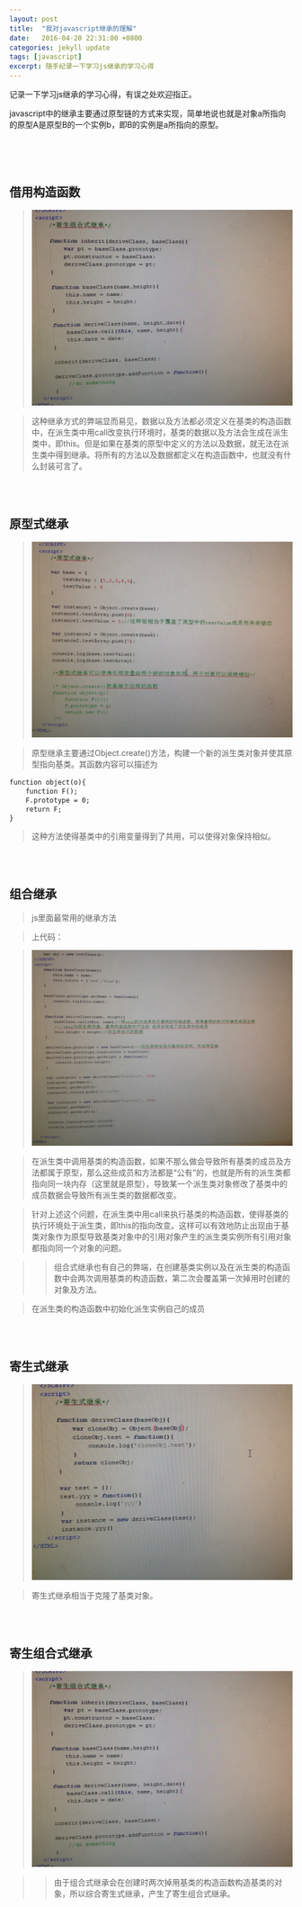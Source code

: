 ```yaml
---
layout: post
title:  "我对javascript继承的理解"
date:   2016-04-20 22:31:00 +0800
categories: jekyll update
tags: [javascript] 
excerpt: 随手纪录一下学习js继承的学习心得
---
```


记录一下学习js继承的学习心得，有误之处欢迎指正。

javascript中的继承主要通过原型链的方式来实现，简单地说也就是对象a所指向的原型A是原型B的一个实例b，即B的实例是a所指向的原型。

<br><br><br>

## 借用构造函数

>![img](/img/jsInherit/parasiticCombination.jpg)

>这种继承方式的弊端显而易见，数据以及方法都必须定义在基类的构造函数中，在派生类中用call改变执行环境时，基类的数据以及方法会生成在派生类中，即this。但是如果在基类的原型中定义的方法以及数据，就无法在派生类中得到继承。将所有的方法以及数据都定义在构造函数中，也就没有什么封装可言了。

<br><br>

## 原型式继承

>![img](/img/jsInherit/prototype.jpg)

>原型继承主要通过Object.create()方法，构建一个新的派生类对象并使其原型指向基类。其函数内容可以描述为

	function object(o){
		function F();
		F.prototype = 0;
		return F;
	}

>这种方法使得基类中的引用变量得到了共用，可以使得对象保持相似。

<br><br>

## 组合继承

>js里面最常用的继承方法

>上代码：

>![img](/img/jsInherit/combination.jpg)

>在派生类中调用基类的构造函数，如果不那么做会导致所有基类的成员及方法都属于原型，那么这些成员和方法都是“公有”的，也就是所有的派生类都指向同一块内存（这里就是原型），导致某一个派生类对象修改了基类中的成员数据会导致所有派生类的数据都改变。

>针对上述这个问题，在派生类中用call来执行基类的构造函数，使得基类的执行环境处于派生类，即this的指向改变。这样可以有效地防止出现由于基类对象作为原型导致基类对象中的引用对象产生的派生类实例所有引用对象都指向同一个对象的问题。

>>组合式继承也有自己的弊端，在创建基类实例以及在派生类的构造函数中会两次调用基类的构造函数，第二次会覆盖第一次掉用时创建的对象及方法。

>在派生类的构造函数中初始化派生实例自己的成员

<br><br>

## 寄生式继承

>![img](/img/jsInherit/parasitic.jpg)

>寄生式继承相当于克隆了基类对象。

<br><br>

## 寄生组合式继承

>![img](/img/jsInherit/parasiticCombination.jpg)

>> 由于组合式继承会在创建时两次掉用基类的构造函数构造基类的对象，所以综合寄生式继承，产生了寄生组合式继承。








